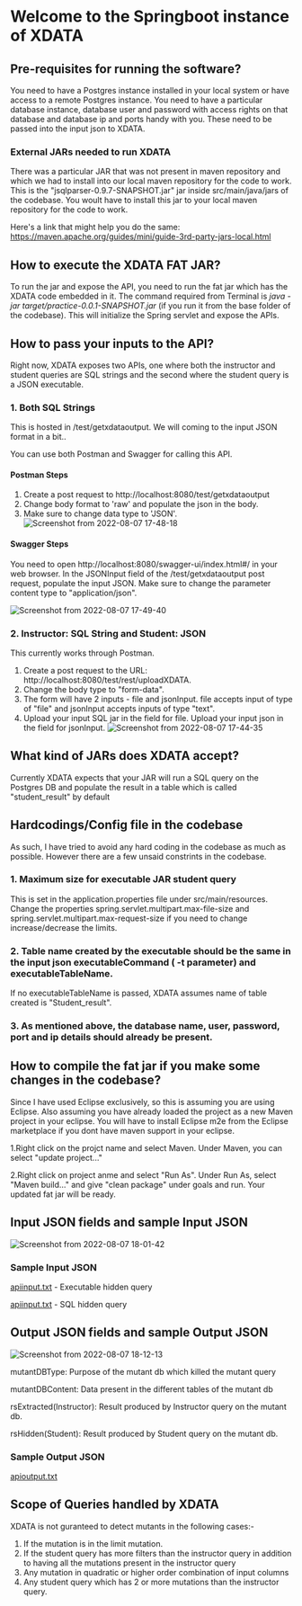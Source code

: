 #  Welcome to the Springboot instance of XDATA



## Pre-requisites for running the software?

You need to have a Postgres instance installed in your local system or have access to a remote Postgres instance. You need to have a particular database instance, database user and password with access rights on that database and database ip and ports handy with you. These need to be passed into the input json to XDATA.

### External JARs needed to run XDATA

There was a particular JAR that was not present in maven repository and which we had to install into our local maven repository for the code to work. This is the "jsqlparser-0.9.7-SNAPSHOT.jar" jar inside src/main/java/jars of the codebase. You woult have to install this jar to your local maven repository for the code to work.

Here's a link that might help you do the same: https://maven.apache.org/guides/mini/guide-3rd-party-jars-local.html

## How to execute the XDATA FAT JAR?

To run the jar and expose the API, you need to run the fat jar which has the XDATA code embedded in it. The command required from Terminal is *java -jar target/practice-0.0.1-SNAPSHOT.jar* (if you run it from the base folder of the codebase). This will initialize the Spring servlet and expose the APIs.

## How to pass your inputs to the API?

Right now, XDATA exposes two APIs, one where both the instructor and student queries are SQL strings and the second where the student query is a JSON executable.

### 1. Both SQL Strings

This is hosted in /test/getxdataoutput. We will coming to the input JSON format in a bit..

You can use both Postman and Swagger for calling this API.
#### Postman Steps
1. Create a post request to http://localhost:8080/test/getxdataoutput 
2. Change body format to 'raw' and populate the json in the body. 
3. Make sure to change data type  to 'JSON'.
![Screenshot from 2022-08-07 17-48-18](https://user-images.githubusercontent.com/104480282/183290206-635f7b88-ad71-4aaf-aee3-02a422917a08.png)


#### Swagger Steps
You need to open http://localhost:8080/swagger-ui/index.html#/ in your web browser. In the JSONInput field of the /test/getxdataoutput post request, populate the input JSON. Make sure to change the parameter content type to "application/json".

![Screenshot from 2022-08-07 17-49-40](https://user-images.githubusercontent.com/104480282/183290256-b144e857-8b88-4002-b003-fe053a310854.png)

### 2. Instructor: SQL String and Student: JSON

This currently works through Postman.

1. Create a post request to the URL: http://localhost:8080/test/rest/uploadXDATA. 
2. Change the body type to "form-data". 
3. The form will have 2 inputs - file and jsonInput. file accepts input of type of "file" and jsonInput accepts inputs of type "text".
4. Upload your input SQL jar in the field for file. Upload your input json in the field for jsonInput.
![Screenshot from 2022-08-07 17-44-35](https://user-images.githubusercontent.com/104480282/183290125-8631dcb4-85fa-43fc-a54a-6c1efac41696.png)

## What kind of JARs does XDATA accept?

Currently XDATA expects that your JAR will run a SQL query on the Postgres DB and populate the result in a table which is called "student_result" by default

## Hardcodings/Config file in the codebase

As such, I have tried to avoid any hard coding in the codebase as much as possible. However there are a few unsaid constrints in the codebase.

### 1. Maximum size for executable JAR student query

This is set in the application.properties file under src/main/resources. Change the properties spring.servlet.multipart.max-file-size and spring.servlet.multipart.max-request-size if you need to change increase/decrease the limits.

### 2. Table name created by the executable should be the same in the input json executableCommand ( -t parameter) and executableTableName.
If no executableTableName is passed, XDATA assumes name of table created is "Student_result".

### 3. As mentioned above, the database name, user, password, port and ip details should already be present.

## How to compile the fat jar if you make some changes in the codebase?

Since I have used Eclipse exclusively, so this is assuming you are using Eclipse. Also assuming you have already loaded the project as a new Maven project in your eclipse. You will have to install Eclipse m2e from the Eclipse marketplace if you dont have maven support in your eclipse.

1.Right click on the projct name and select Maven. Under Maven, you can select "update project..."

2.Right click on project anme and select "Run As". Under Run As, select "Maven build..." and give "clean package" under goals and run. Your updated fat jar will be ready.

## Input JSON fields and sample Input JSON

![Screenshot from 2022-08-07 18-01-42](https://user-images.githubusercontent.com/104480282/183290681-79c07f30-b147-4a0c-9132-85bcfce1cb14.png)

### Sample Input JSON
[apiinput.txt](https://github.com/pratyoyd/XData-main-springboot/files/9299321/apiinput.txt) - Executable hidden query

[apiinput.txt](https://github.com/pratyoyd/XData-main-springboot/files/9292984/apiinput.txt) - SQL hidden query



## Output JSON fields and sample Output JSON

![Screenshot from 2022-08-07 18-12-13](https://user-images.githubusercontent.com/104480282/183291064-9d4ae59b-037c-4147-ad03-2a124aac3800.png)

mutantDBType: Purpose of the mutant db which killed the mutant query

mutantDBContent: Data present in the different tables of the mutant db

rsExtracted(Instructor): Result produced by Instructor query on the mutant db.

rsHidden(Student): Result produced by Student query on the mutant db.

### Sample Output JSON


[apioutput.txt](https://github.com/pratyoyd/XData-main-springboot/files/9276815/apioutput.txt)

## Scope of Queries handled by XDATA

XDATA is not guranteed to detect mutants in the following cases:-


1. If the mutation is in the limit mutation.
2. If the student query has more filters than the instructor query in addition to having all the mutations present in the instructor query
3. Any mutation in quadratic or higher order combination of input columns
4. Any student query which has 2 or more mutations than the instructor query.




